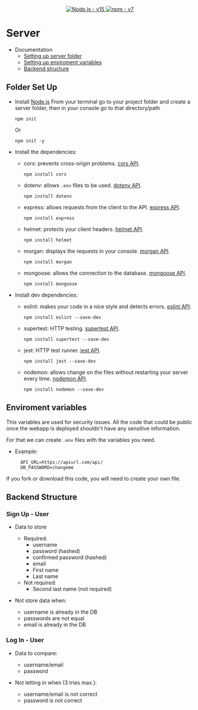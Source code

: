 <p align="center">
  <a href="https://nodejs.org/">
    <img alt="Node.js - v15" src="https://img.shields.io/npm/v/node?color=%2362a74d&label=node&logoColor=%232c2c2c" />
  </a>
  <a href="https://www.npmjs.com/">
    <img alt="npm - v7" src="https://img.shields.io/npm/v/npm?color=%23dda15e&logoColor=%232c2c2c" />
  </a>
</p>

# Server

  - Documentation
    - [Setting up server folder](https://github.com/AlejandroSuero/art-showdown/tree/master/server#folder-set-up)
    - [Setting up enviroment variables](https://github.com/AlejandroSuero/art-showdown/tree/master/server#enviroment-variables)
    - [Backend structure](https://github.com/AlejandroSuero/art-showdown/tree/master/server#backend-structure)



## Folder Set Up

- Install [Node.js](https://nodejs.org/)
  From your terminal go to your project folder and create a server folder, then in your console go to that directory/path
    
    `npm init`

    Or

    `npm init -y`
  
- Install the dependencies:

  - cors: prevents cross-origin problems. [cors API](https://www.npmjs.com/package/cors).
  
    `npm install cors`

  - dotenv: allows `.env` files to be used. [dotenv API](https://www.npmjs.com/package/dotenv).

    `npm install dotenv`

  - express: allows requests from the client to the API. [express API](https://www.npmjs.com/package/express).

    `npm install express`
  
  - helmet: protects your client headers. [helmet API](https://www.npmjs.com/package/helmet).

    `npm install helmet`
  
  - morgan: displays the requests in your console. [morgan API](https://www.npmjs.com/package/morgan).

    `npm install morgan`
  
  - mongoose: allows the connection to the database. [mongoose API](https://www.npmjs.com/package/mongoose).

    `npm install mongoose`

- Install dev dependencies:

  - eslint: makes your code in a nice style and detects errors. [eslint API](https://www.npmjs.com/package/eslint).

    `npm install eslint --save-dev`

  - supertest: HTTP testing. [supertest API](https://www.npmjs.com/package/supertest).

    `npm install supertest --save-dev`

  - jest: HTTP test runner. [jest API](https://www.npmjs.com/package/jest).

    `npm install jest --save-dev`

  - nodemon: allows change on the files without restarting your server every time. [nodemon API](https://www.npmjs.com/package/nodemon).

    `npm install nodemon --save-dev`



## Enviroment variables

This variables are used for security issues. All the code that could be public once the webapp is deployed shouldn't have any sensitive information.

For that we can create `.env` files with the variables you need.

  - Example:

    ```.env
      API_URL=https://apiurl.com/api/
      DB_PASSWORD=changeme
    ```

If you fork or download this code, you will need to create your own file.



## Backend Structure

### Sign Up - User

  - Data to store
      - Required:
        - username
        - password (hashed)
        - confirmed password (hashed)
        - email
        - First name
        - Last name
      - Not required:
        - Second last name (not required)

  - Not store data when:
    - username is already in the DB
    - passwords are not equal
    - email is already in the DB

### Log In - User

  - Data to compare:
    - username/email
    - password

  - Not letting in when (3 tries max.):
    - username/email is not correct
    - password is not correct
